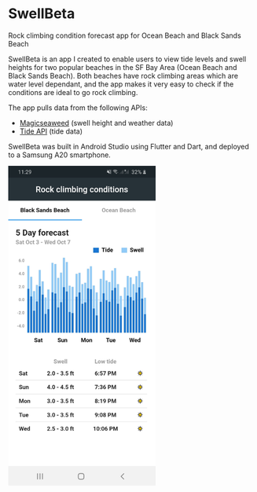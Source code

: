 # SwellBeta
Rock climbing condition forecast app for Ocean Beach and Black Sands Beach

SwellBeta is an app I created to enable users to view tide levels and swell heights for two popular beaches in the SF Bay Area (Ocean Beach and Black Sands Beach). Both beaches have rock climbing areas which are water level dependant, and the app makes it very easy to check if the conditions are ideal to go rock climbing.

The app pulls data from the following APIs:
- [Magicseaweed](https://magicseaweed.com/) (swell height and weather data)
- [Tide API](https://rapidapi.com/apihood/api/tides) (tide data)

SwellBeta was built in Android Studio using Flutter and Dart, and deployed to a Samsung A20 smartphone.

<img src="/images/screenshot.jpg" alt="Screenshot of the app" width="300"/>
